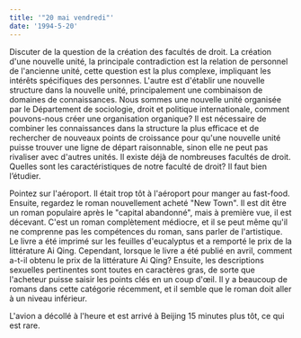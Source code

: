 ```yaml
---
title: '"20 mai vendredi"'
date: '1994-5-20'
---
```


Discuter de la question de la création des facultés de droit. La création d'une nouvelle unité, la principale contradiction est la relation de personnel de l'ancienne unité, cette question est la plus complexe, impliquant les intérêts spécifiques des personnes. L'autre est d'établir une nouvelle structure dans la nouvelle unité, principalement une combinaison de domaines de connaissances. Nous sommes une nouvelle unité organisée par le Département de sociologie, droit et politique internationale, comment pouvons-nous créer une organisation organique? Il est nécessaire de combiner les connaissances dans la structure la plus efficace et de rechercher de nouveaux points de croissance pour qu'une nouvelle unité puisse trouver une ligne de départ raisonnable, sinon elle ne peut pas rivaliser avec d'autres unités. Il existe déjà de nombreuses facultés de droit. Quelles sont les caractéristiques de notre faculté de droit? Il faut bien l’étudier.

Pointez sur l'aéroport. Il était trop tôt à l'aéroport pour manger au fast-food. Ensuite, regardez le roman nouvellement acheté "New Town". Il est dit être un roman populaire après le "capital abandonné", mais à première vue, il est décevant. C'est un roman complètement médiocre, et il se peut même qu'il ne comprenne pas les compétences du roman, sans parler de l'artistique. Le livre a été imprimé sur les feuilles d'eucalyptus et a remporté le prix de la littérature Ai Qing. Cependant, lorsque le livre a été publié en avril, comment a-t-il obtenu le prix de la littérature Ai Qing? Ensuite, les descriptions sexuelles pertinentes sont toutes en caractères gras, de sorte que l'acheteur puisse saisir les points clés en un coup d'œil. Il y a beaucoup de romans dans cette catégorie récemment, et il semble que le roman doit aller à un niveau inférieur.

L'avion a décollé à l'heure et est arrivé à Beijing 15 minutes plus tôt, ce qui est rare.